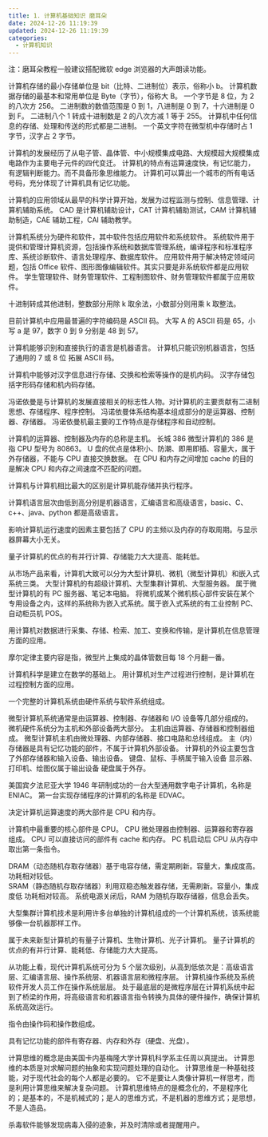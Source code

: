 ```yaml
---
title: 1. 计算机基础知识 磨耳朵
date: 2024-12-26 11:19:39
updated: 2024-12-26 11:19:39
categories:
  - 计算机知识
---
```


注：磨耳朵教程一般建议搭配微软 edge 浏览器的大声朗读功能。

计算机存储的最小存储单位是 bit（比特、二进制位）表示，俗称小 b。
计算机数据存储的最基本和常用单位是 Byte（字节），俗称大 B。 
一个字节是 8 位，为 2 的八次方 256。
二进制数的数值范围是 0 到 1，八进制是 0 到 7，十六进制是 0 到 F。
二进制八个 1 转成十进制数是 2 的八次方减 1 等于 255。
计算机中任何信息的存储、处理和传送的形式都是二进制。
一个英文字符在微型机中存储时占 1 字节，汉字占 2 字节。
<!-- more -->

计算机的发展经历了从电子管、晶体管、中小规模集成电路、大规模超大规模集成电路作为主要电子元件的四代变迁。
计算机的特点有运算速度快，有记忆能力，有逻辑判断能力。而不具备形象思维能力。
计算机可以算出一个城市的所有电话号码，充分体现了计算机具有记忆功能。

计算机的应用领域从最早的科学计算开始，发展为过程监测与控制、信息管理、计算机辅助系统。
CAD 是计算机辅助设计，CAT 计算机辅助测试，CAM 计算机辅助制造，CAE 辅助工程，CAI 辅助教学。

计算机系统分为硬件和软件，其中软件包括应用软件和系统软件。
系统软件用于提供和管理计算机资源，包括操作系统和数据库管理系统，编译程序和标准程序库、系统诊断软件、语言处理程序、数据库软件。
应用软件用于解决特定领域问题，包括 Office 软件、图形图像编辑软件。其实只要是非系统软件都是应用软件。
学生管理软件、财务管理软件、工程制图软件、财务管理软件都属于应用软件。

十进制转成其他进制，整数部分用除 k 取余法，小数部分则用乘 k 取整法。 

目前计算机中应用最普遍的字符编码是 ASCII 码。
大写 A 的 ASCII 码是 65，小写 a 是 97，数字 0 到 9 分别是 48 到 57。

计算机能够识别和直接执行的语言是机器语言。
计算机只能识别机器语言，包括了通用的 7 或 8 位 拓展 ASCII 码。

计算机中能够对汉字信息进行存储、交换和检索等操作的是机内码。
汉字存储包括字形码存储和机内码存储。

冯诺依曼是与计算机的发展直接相关的标志性人物。对计算机的主要贡献有二进制思想、存储程序、程序控制。
冯诺依曼体系结构基本组成部分的是运算器、控制器、存储器。
冯诺依曼机最主要的工作特点是存储程序和自动控制。

计算机的运算器、控制器及内存的总称是主机。
长城 386 微型计算机的 386 是指 CPU 型号为 80863。
U 盘的优点是体积小、防潮、即用即插、容量大，属于外存储器，不能与 CPU 直接交换数据。
在 CPU 和内存之间增加 cache 的目的是解决 CPU 和内存之间速度不匹配的问题。

计算机与计算机相比最大的区别是计算机能存储并执行程序。

计算机语言层次由低到高分别是机器语言，汇编语言和高级语言，basic、C、c++、java、python 都是高级语言。

影响计算机运行速度的因素主要包括了 CPU 的主频以及内存的存取周期。与显示器屏幕大小无关。

量子计算机的优点的有并行计算、存储能力大大提高、能耗低。

从市场产品来看，计算机大致可以分为大型计算机、微机（微型计算机）和嵌入式系统三类。
大型计算机的有超级计算机、大型集群计算机、大型服务器。
属于微型计算机的有 PC 服务器、笔记本电脑。
将微机或某个微机核心部件安装在某个专用设备之内，这样的系统称为嵌入式系统。属于嵌入式系统的有工业控制 PC、自动柜员机 POS。

用计算机对数据进行采集、存储、检索、加工、变换和传输，是计算机在信息管理方面的应用。

摩尔定律主要内容是指，微型片上集成的晶体管数目每 18 个月翻一番。

计算机科学是建立在数学的基础上。
用计算机对生产过程进行控制，是计算机在过程控制方面的应用。

一个完整的计算机系统由硬件系统与软件系统组成。

微型计算机系统通常是由运算器、控制器、存储器和 I/O 设备等几部分组成的。
微机硬件系统分为主机和外部设备两大部分。
主机由运算器、存储器和控制器组成。
微型计算机主机由微处理器、内部存储器、接口电路和总线组成。
主（内）存储器是具有记忆功能的部件，不属于计算机外部设备。
计算机的外设主要包含了外部存储器和输入设备、输出设备。
键盘、鼠标、手柄属于输入设备
显示器、打印机、绘图仪属于输出设备
硬盘属于外存。

美国宾夕法尼亚大学 1946 年研制成功的一台大型通用数字电子计算机，名称是 ENIAC。
第一台实现存储程序的计算机的名称是 EDVAC。

决定计算机运算速度的两大部件是 CPU 和内存。

计算机中最重要的核心部件是 CPU。
CPU 微处理器由控制器、运算器和寄存器组成。
CPU 可以直接访问的部件有 cache 和内存。
PC 机启动后 CPU 从内存中取出第一条指令。

DRAM（动态随机存取存储器）基于电容存储，需定期刷新。容量大，集成度高。功耗相对较低。          
SRAM（静态随机存取存储器）利用双稳态触发器存储，无需刷新。容量小，集成度低 功耗相对较高。
系统电源关闭后，RAM 为随机存取存储器，信息会丢失。

大型集群计算机技术是利用许多台单独的计算机组成的一个计算机系统，该系统能够像一台机器那样工作。

属于未来新型计算机的有量子计算机、生物计算机、光子计算机。
量子计算机的优点的有并行计算、能耗低、存储能力大大提高。

从功能上看，现代计算机系统可分为 5 个层次级别，从高到低依次是：高级语言层、汇编语言层、操作系统层、机器语言层和微程序层。
计算机操作系统及系统软件开发人员工作在操作系统层层。
处于最底层的是微程序层在计算机系统中起到了桥梁的作用，将高级语言和机器语言指令转换为具体的硬件操作，确保计算机系统高效运行。

指令由操作码和操作数组成。

具有记忆功能的部件有寄存器、内存和外存（硬盘、光盘）。

计算思维的概念是由美国卡内基梅隆大学计算机科学系主任周以真提出。
计算思维的本质是对求解问题的抽象和实现问题处理的自动化。
计算思维是一种基础技能，对于现代社会的每个人都是必要的。
它不是要让人类像计算机一样思考，而是利用计算思维来解决复杂问题。
计算机思维特点的是概念化的，不是程序化的；是基本的，不是机械式的；是人的思维方式，不是机器的思维方式；是思想，不是人造品。

杀毒软件能够发现病毒入侵的迹象，并及时清除或者提醒用户。
